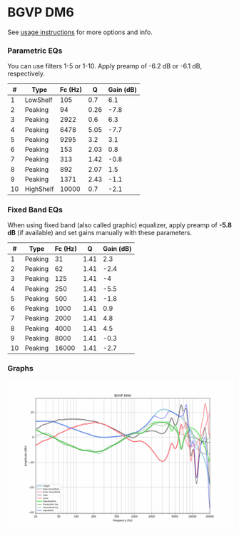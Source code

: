 # BGVP DM6
See [usage instructions](https://github.com/jaakkopasanen/AutoEq#usage) for more options and info.

### Parametric EQs
You can use filters 1-5 or 1-10. Apply preamp of -6.2 dB or -6.1 dB, respectively.

|   # | Type      |   Fc (Hz) |    Q |   Gain (dB) |
|-----|-----------|-----------|------|-------------|
|   1 | LowShelf  |       105 | 0.7  |         6.1 |
|   2 | Peaking   |        94 | 0.26 |        -7.8 |
|   3 | Peaking   |      2922 | 0.6  |         6.3 |
|   4 | Peaking   |      6478 | 5.05 |        -7.7 |
|   5 | Peaking   |      9295 | 3.2  |         3.1 |
|   6 | Peaking   |       153 | 2.03 |         0.8 |
|   7 | Peaking   |       313 | 1.42 |        -0.8 |
|   8 | Peaking   |       892 | 2.07 |         1.5 |
|   9 | Peaking   |      1371 | 2.43 |        -1.1 |
|  10 | HighShelf |     10000 | 0.7  |        -2.1 |

### Fixed Band EQs
When using fixed band (also called graphic) equalizer, apply preamp of **-5.8 dB** (if available) and set gains manually with these parameters.

|   # | Type    |   Fc (Hz) |    Q |   Gain (dB) |
|-----|---------|-----------|------|-------------|
|   1 | Peaking |        31 | 1.41 |         2.3 |
|   2 | Peaking |        62 | 1.41 |        -2.4 |
|   3 | Peaking |       125 | 1.41 |        -4   |
|   4 | Peaking |       250 | 1.41 |        -5.5 |
|   5 | Peaking |       500 | 1.41 |        -1.8 |
|   6 | Peaking |      1000 | 1.41 |         0.9 |
|   7 | Peaking |      2000 | 1.41 |         4.8 |
|   8 | Peaking |      4000 | 1.41 |         4.5 |
|   9 | Peaking |      8000 | 1.41 |        -0.3 |
|  10 | Peaking |     16000 | 1.41 |        -2.7 |

### Graphs
![](./BGVP%20DM6.png)
